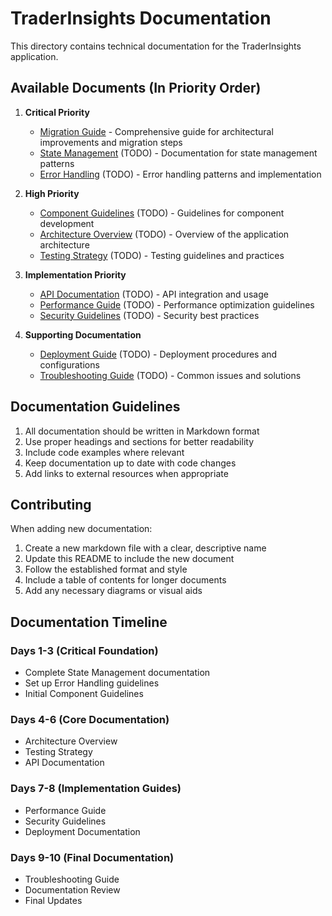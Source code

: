 # TraderInsights Documentation

This directory contains technical documentation for the TraderInsights application.

## Available Documents (In Priority Order)

1. **Critical Priority**
   - [Migration Guide](./MIGRATION.md) - Comprehensive guide for architectural improvements and migration steps
   - [State Management](./STATE_MANAGEMENT.md) (TODO) - Documentation for state management patterns
   - [Error Handling](./ERROR_HANDLING.md) (TODO) - Error handling patterns and implementation

2. **High Priority**
   - [Component Guidelines](./COMPONENT_GUIDELINES.md) (TODO) - Guidelines for component development
   - [Architecture Overview](./ARCHITECTURE.md) (TODO) - Overview of the application architecture
   - [Testing Strategy](./TESTING.md) (TODO) - Testing guidelines and practices

3. **Implementation Priority**
   - [API Documentation](./API.md) (TODO) - API integration and usage
   - [Performance Guide](./PERFORMANCE.md) (TODO) - Performance optimization guidelines
   - [Security Guidelines](./SECURITY.md) (TODO) - Security best practices

4. **Supporting Documentation**
   - [Deployment Guide](./DEPLOYMENT.md) (TODO) - Deployment procedures and configurations
   - [Troubleshooting Guide](./TROUBLESHOOTING.md) (TODO) - Common issues and solutions

## Documentation Guidelines

1. All documentation should be written in Markdown format
2. Use proper headings and sections for better readability
3. Include code examples where relevant
4. Keep documentation up to date with code changes
5. Add links to external resources when appropriate

## Contributing

When adding new documentation:

1. Create a new markdown file with a clear, descriptive name
2. Update this README to include the new document
3. Follow the established format and style
4. Include a table of contents for longer documents
5. Add any necessary diagrams or visual aids

## Documentation Timeline

### Days 1-3 (Critical Foundation)
- Complete State Management documentation
- Set up Error Handling guidelines
- Initial Component Guidelines

### Days 4-6 (Core Documentation)
- Architecture Overview
- Testing Strategy
- API Documentation

### Days 7-8 (Implementation Guides)
- Performance Guide
- Security Guidelines
- Deployment Documentation

### Days 9-10 (Final Documentation)
- Troubleshooting Guide
- Documentation Review
- Final Updates 